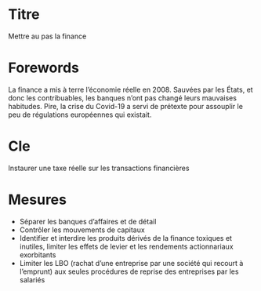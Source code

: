 # Titre

Mettre au pas la finance

# Forewords

La finance a mis à terre l’économie réelle en 2008. Sauvées par les États, et donc les contribuables, les banques n’ont pas changé leurs mauvaises habitudes. Pire, la crise du Covid-19 a servi de prétexte pour assouplir le peu de régulations européennes qui existait.


# Cle

Instaurer une taxe réelle sur les transactions financières
# Mesures
* Séparer les banques d’affaires et de détail
* Contrôler les mouvements de capitaux
* Identifier et interdire les produits dérivés de la finance toxiques et inutiles, limiter les effets de levier et les rendements actionnariaux exorbitants
* Limiter les LBO (rachat d’une entreprise par une société qui recourt à l’emprunt) aux seules procédures de reprise des entreprises par les salariés